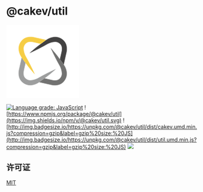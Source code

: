 # @cakev/util

![](./public/logo192x192.png)

[![Language grade: JavaScript](https://img.shields.io/lgtm/grade/javascript/g/cakev/cakev-util.svg?logo=lgtm&logoWidth=18)](https://lgtm.com/projects/g/cakev/cakev-util/context:javascript)
![https://www.npmjs.org/package/@cakev/util](https://img.shields.io/npm/v/@cakev/util.svg)
![http://img.badgesize.io/https://unpkg.com/@cakev/util/dist/cakev.umd.min.js?compression=gzip&label=gzip%20size:%20JS](http://img.badgesize.io/https://unpkg.com/@cakev/util/dist/util.umd.min.js?compression=gzip&label=gzip%20size:%20JS)
![](https://img.shields.io/badge/License-MIT-yellow.svg)

## 许可证
[MIT](LICENSE.md)
